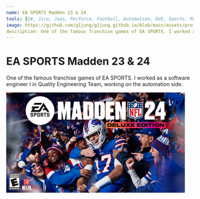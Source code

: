 ```yaml
---
name: EA SPORTS Madden 23 & 24
tools: [C#, Jira, Jaas, Perforce, Football, Automation, QVE, Sports, Madden23, Madden24, Jenkins]
image: https://github.com/g1jung/g1jung.github.io/blob/main/assets/project/EASPORTS%20Madden/Madden24.jpg?raw=true
description: One of the famous franchise games of EA SPORTS. I worked as a software engineer I in Quality Engineering Team, working on the automation side. 
---
```

# **EA SPORTS Madden 23 & 24**

One of the famous franchise games of EA SPORTS. I worked as a software engineer I in Quality Engineering Team, working on the automation side. 
<br>

![preview](https://github.com/g1jung/g1jung.github.io/blob/main/assets/project/EASPORTS%20Madden/Madden24.jpg?raw=true)



